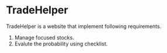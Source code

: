 TradeHelper
===========
TradeHelper is a website that implement following requirements.
1. Manage focused stocks.
2. Evalute the probability using checklist.
